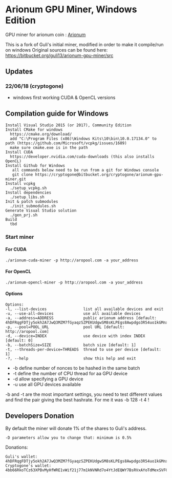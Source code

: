 
# Arionum GPU Miner, Windows Edition #

GPU miner for arionum coin : [Arionum](https://www.arionum.com/)

This is a fork of Guli's initial miner, modified in order to make it compile/run on windows
Original sources can be found here: https://bitbucket.org/guli13/arionum-gpu-miner/src

## Updates ##


### 22/06/18 (cryptogone)

* windows first working CUDA & OpenCL versions

## Compilation guide for Windows ###
    Install Visual Studio 2015 (or 2017), Community Edition
    Install CMake for windows
	  https://cmake.org/download/
      add "C:\Program Files (x86)\Windows Kits\10\bin\10.0.17134.0" to path (https://github.com/Microsoft/vcpkg/issues/1689)
      make sure cmake.exe is in the path
    Install CUDA
      https://developer.nvidia.com/cuda-downloads (this also installs OpenCL)
    Install Github for Windows
       all commands below need to be run from a git for Windows console
       git clone https://cryptogone@bitbucket.org/cryptogone/arionum-gpu-miner.git
    Install vcpkg
      ./setup_vcpkg.sh
    Install dependencies
      ./setup_libs.sh
    Init & patch submodules
      ./init_submodules.sh
    Generate Visual Studio solution
      ./gen_prj.sh
    Build
      tbd

### Start miner ###

#### For CUDA

    ./arionum-cuda-miner -p http://aropool.com -a your_address

#### For OpenCL

    ./arionum-opencl-miner -p http://aropool.com -a your_address
    
#### Options

    Options:
    -l, --list-devices                list all available devices and exit
    -u, --use-all-devices             use all available devices
    -a, --address=ADDRESS             public arionum address [default: 4hDFRqgFDTjy5okh2A7JwQ3MZM7fGyaqzSZPEKUdgwSM8sKLPEgs8Awpdgo3R54uo1kGMnxujQQpF94qV6SxEjRL]
    -p, --pool=POOL_URL               pool URL [default: http://aropool.com]
    -d, --device=INDEX                use device with index INDEX [default: 0]
    -b, --batchSize=SIZE              batch size [default: 1]
    -t, --threads-per-device=THREADS  thread to use per device [default: 1]
    -?, --help                        show this help and exit

* -b define number of nonces to be hashed in the same batch
* -t define the number of CPU thread for aa GPU device
* -d allow specifying a GPU device
* -u use all GPU devices available

-b and -t are the most important settings, you need to test different values and find the pair giving the best hashrate.
For me it was -b 128 -t 4 !

## Developers Donation

By default the miner will donate 1% of the shares to Guli's address.

    -D parameters allow you to change that: minimum is 0.5%

Donations:

    Guli's wallet: 4hDFRqgFDTjy5okh2A7JwQ3MZM7fGyaqzSZPEKUdgwSM8sKLPEgs8Awpdgo3R54uo1kGMnxujQQpF94qV6SxEjRL
    Cryptogone's wallet: 4bb66RkoTCz63XPBvMyHfWRE1vWif21j77m1kNVNRd7o4YtJdEQWY7BsRVxAYoTdMexSVFGFaekrc3UATTSERwmQ 
